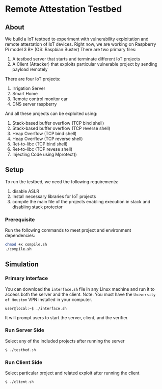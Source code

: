 # Remote Attestation Testbed

## About
We build a IoT testbed to experiment with vulnerability exploitation and remote attestation of IoT devices.
Right now, we are working on Raspberry Pi model 3 B+ (OS: Raspbian Buster)
There are two primary files: 

1. A testbed server that starts and terminate different IoT projects
2. A Client (Attacker) that exploits particular vulnerable project by sending payload remotely


There are four IoT projects:
1. Irrigation Server
2. Smart Home
3. Remote control monitor car
4. DNS server raspberry

And all these projects can be exploited using:
1. Stack-based buffer overflow (TCP bind shell)
2. Stack-based buffer overflow (TCP reverse shell)
3. Heap Overflow (TCP bind shell)
4. Heap Overflow (TCP reverse shell)
5. Ret-to-libc (TCP bind shell)
6. Ret-to-libc (TCP revese shell)
7. Injecting Code using Mprotect()


## Setup
To run the testbed, we need the following requirements:

1. disable ASLR
2. Install necessary libraries for IoT projects
3. compile the main file of the projects enabling execution in stack and disabling stack protector

### Prerequisite
Run the following commands to meet project and environment dependencies:
```sh
chmod +x compile.sh
./compile.sh
```



## Simulation
### Primary Interface
You can download the `interface.sh` file in any Linux machine and run it to access both the server and the client.
Note: You must have the `University of Houston` VPN installed in your computer.
```
user@local:~$ ./interface.sh
```
It will prompt users to start the server, client, and the verifier.

### Run Server Side
Select any of the included projects after running the server
```
$ ./testbed.sh
```

### Run Client Side
Select particular project and related exploit after running the client
```
$ ./client.sh
```
